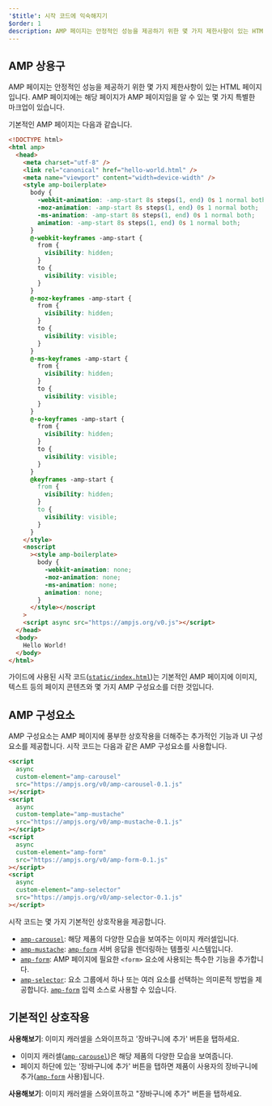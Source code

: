 ```yaml
---
'$title': 시작 코드에 익숙해지기
$order: 1
description: AMP 페이지는 안정적인 성능을 제공하기 위한 몇 가지 제한사항이 있는 HTML 페이지입니다. AMP 페이지에는 해당 페이지가 AMP 페이지임을 알 수 있는 몇 가지 특별한 마크업이 있습니다.
---
```


## AMP 상용구

AMP 페이지는 안정적인 성능을 제공하기 위한 몇 가지 제한사항이 있는 HTML 페이지입니다. AMP 페이지에는 해당 페이지가 AMP 페이지임을 알 수 있는 몇 가지 특별한 마크업이 있습니다.

기본적인 AMP 페이지는 다음과 같습니다.

```html
<!DOCTYPE html>
<html amp>
  <head>
    <meta charset="utf-8" />
    <link rel="canonical" href="hello-world.html" />
    <meta name="viewport" content="width=device-width" />
    <style amp-boilerplate>
      body {
        -webkit-animation: -amp-start 8s steps(1, end) 0s 1 normal both;
        -moz-animation: -amp-start 8s steps(1, end) 0s 1 normal both;
        -ms-animation: -amp-start 8s steps(1, end) 0s 1 normal both;
        animation: -amp-start 8s steps(1, end) 0s 1 normal both;
      }
      @-webkit-keyframes -amp-start {
        from {
          visibility: hidden;
        }
        to {
          visibility: visible;
        }
      }
      @-moz-keyframes -amp-start {
        from {
          visibility: hidden;
        }
        to {
          visibility: visible;
        }
      }
      @-ms-keyframes -amp-start {
        from {
          visibility: hidden;
        }
        to {
          visibility: visible;
        }
      }
      @-o-keyframes -amp-start {
        from {
          visibility: hidden;
        }
        to {
          visibility: visible;
        }
      }
      @keyframes -amp-start {
        from {
          visibility: hidden;
        }
        to {
          visibility: visible;
        }
      }
    </style>
    <noscript
      ><style amp-boilerplate>
        body {
          -webkit-animation: none;
          -moz-animation: none;
          -ms-animation: none;
          animation: none;
        }
      </style></noscript
    >
    <script async src="https://ampjs.org/v0.js"></script>
  </head>
  <body>
    Hello World!
  </body>
</html>
```

가이드에 사용된 시작 코드([`static/index.html`](https://github.com/googlecodelabs/advanced-interactivity-in-amp/blob/master/static/index.html))는 기본적인 AMP 페이지에 이미지, 텍스트 등의 페이지 콘텐츠와 몇 가지 AMP 구성요소를 더한 것입니다.

## AMP 구성요소

AMP 구성요소는 AMP 페이지에 풍부한 상호작용을 더해주는 추가적인 기능과 UI 구성요소를 제공합니다. 시작 코드는 다음과 같은 AMP 구성요소를 사용합니다.

```html
<script
  async
  custom-element="amp-carousel"
  src="https://ampjs.org/v0/amp-carousel-0.1.js"
></script>
<script
  async
  custom-template="amp-mustache"
  src="https://ampjs.org/v0/amp-mustache-0.1.js"
></script>
<script
  async
  custom-element="amp-form"
  src="https://ampjs.org/v0/amp-form-0.1.js"
></script>
<script
  async
  custom-element="amp-selector"
  src="https://ampjs.org/v0/amp-selector-0.1.js"
></script>
```

시작 코드는 몇 가지 기본적인 상호작용을 제공합니다.

- [`amp-carousel`](../../../../documentation/components/reference/amp-carousel.md): 해당 제품의 다양한 모습을 보여주는 이미지 캐러셀입니다.
- [`amp-mustache`](../../../../documentation/components/reference/amp-mustache.md): [`amp-form`](../../../../documentation/components/reference/amp-form.md) 서버 응답을 렌더링하는 템플릿 시스템입니다.
- [`amp-form`](../../../../documentation/components/reference/amp-form.md): AMP 페이지에 필요한 `<form>` 요소에 사용되는 특수한 기능을 추가합니다.
- [`amp-selector`](../../../../documentation/components/reference/amp-selector.md): 요소 그룹에서 하나 또는 여러 요소를 선택하는 의미론적 방법을 제공합니다. [`amp-form`](../../../../documentation/components/reference/amp-form.md) 입력 소스로 사용할 수 있습니다.

## 기본적인 상호작용

**사용해보기**: 이미지 캐러셀을 스와이프하고 '장바구니에 추가' 버튼을 탭하세요.

- 이미지 캐러셀([`amp-carousel`](../../../../documentation/components/reference/amp-carousel.md))은 해당 제품의 다양한 모습을 보여줍니다.
- 페이지 하단에 있는 '장바구니에 추가' 버튼을 탭하면 제품이 사용자의 장바구니에 추가([`amp-form`](../../../../documentation/components/reference/amp-form.md) 사용)됩니다.

**사용해보기**: 이미지 캐러셀을 스와이프하고 "장바구니에 추가" 버튼을 탭하세요.

